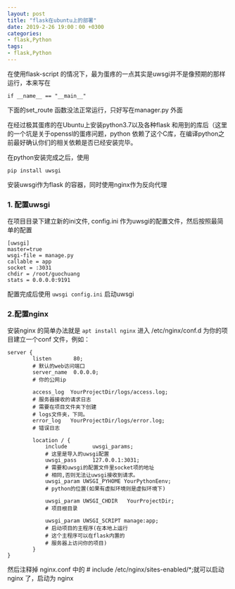 ```yaml
---
layout: post
title: "flask在ubuntu上的部署"
date: 2019-2-26 19:00：00 +0300
categories:
- flask,Python
tags:
- flask,Python
---
```

在使用flask-script 的情况下，最为蛋疼的一点其实是uwsgi并不是像预期的那样运行，本来写在

```if __name__ == "__main__"```

下面的set_route 函数没法正常运行，只好写在manager.py 外面

在经过极其蛋疼的在Ubuntu上安装python3.7以及各种flask 和用到的库后（这里的一个坑是关于openssl的蛋疼问题，python 依赖了这个C库，在编译python之前最好确认你们的相关依赖是否已经安装完毕。

在python安装完成之后，使用

```pip install uwsgi``` 

安装uwsgi作为flask 的容器，同时使用nginx作为反向代理

### 1. 配置uwsgi

在项目目录下建立新的ini文件, config.ini 作为uwsgi的配置文件，然后按照最简单的配置

```
[uwsgi]
master=true
wsgi-file = manage.py
callable = app
socket = :3031
chdir = /root/guochuang
stats = 0.0.0.0:9191
```

配置完成后使用 ```uwsgi config.ini``` 启动uwsgi

### 2.配置nginx

安装nginx 的简单办法就是 ```apt install nginx```
进入 /etc/nginx/conf.d
为你的项目建立一个conf 文件，例如：

```
server {
        listen       80;
        # 默认的web访问端口
        server_name  0.0.0.0;
        # 你的公网ip

        access_log  YourProjectDir/logs/access.log;
        # 服务器接收的请求日志
        # 需要在项目文件夹下创建
        # logs文件夹，下同。
        error_log   YourProjectDir/logs/error.log;
        # 错误日志

        location / {
            include        uwsgi_params;
            # 这里是导入的uwsgi配置
            uwsgi_pass     127.0.0.1:3031;
            # 需要和uwsgi的配置文件里socket项的地址
            # 相同,否则无法让uwsgi接收到请求。
            uwsgi_param UWSGI_PYHOME YourPythonEenv;
            # python的位置(如果有虚拟环境则是虚拟环境下)

            uwsgi_param UWSGI_CHDIR   YourProjectDir;
            # 项目根目录

            uwsgi_param UWSGI_SCRIPT manage:app;
            # 启动项目的主程序(在本地上运行
            # 这个主程序可以在flask内置的
            # 服务器上访问你的项目)
        }
}
```

然后注释掉 nginx.conf 中的 # include /etc/nginx/sites-enabled/*;就可以启动nginx 了，启动为 nginx